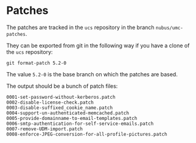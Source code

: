 # Patches

The patches are tracked in the `ucs` repository in the branch
`nubus/umc-patches`.

They can be exported from git in the following way if you have a clone of the
`ucs` repository:

```
git format-patch 5.2-0
```

The value `5.2-0` is the base branch on which the patches are based.

The output should be a bunch of patch files:

```
0001-set-password-without-kerberos.patch
0002-disable-license-check.patch
0003-disable-suffixed_cookie_name.patch
0004-support-un-authenticated-memcached.patch
0005-provide-domainname-to-email-templates.patch
0006-smtp-authentication-for-self-service-emails.patch
0007-remove-UDM-import.patch
0008-enforce-JPEG-conversion-for-all-profile-pictures.patch
```
